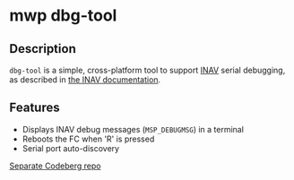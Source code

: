 # mwp dbg-tool

## Description

`dbg-tool` is a simple, cross-platform tool to support [INAV](https://github.com/iNavFlight/inav) serial debugging, as described in [the INAV documentation](https://github.com/iNavFlight/inav/blob/master/docs/development/serial_printf_debugging.md).

## Features

* Displays INAV debug messages (`MSP_DEBUGMSG`) in a terminal
* Reboots the FC when 'R' is pressed
* Serial port auto-discovery


[Separate Codeberg repo](https://codeberg.org/stronnag/dbg-tool)
